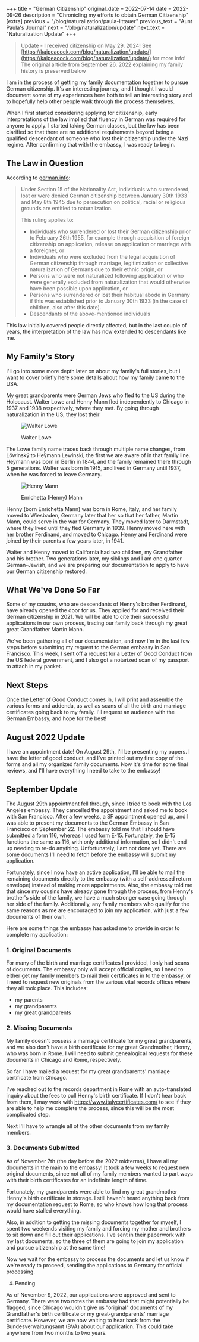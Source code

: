 +++
title = "German Citizenship"
original_date = 2022-07-14
date = 2022-09-26
description = "Chronicling my efforts to obtain German Citizenship"
[extra]
previous = "/blog/naturalization/paula-littauer"
previous_text = "Aunt Paula's Journal"
next = "/blog/naturalization/update"
next_text = "Naturalization Update"
+++

> Update - I received citizenship on May 29, 2024! See [https://kaipeacock.com/blog/naturalization/update/](https://kaipeacock.com/blog/naturalization/update/) for more info!
> The original article from September 26. 2022 explaining my family history is preserved below

I am in the process of getting my family documentation together to pursue German citizenship. It's an interesting journey, and I thought I would document some of my experiences here both to tell an interesting story and to hopefully help other people walk through the process themselves.

When I first started considering applying for citizenship, early interpretations of the law implied that fluency in German was required for anyone to apply. I started taking German classes, but the law has been clarified so that there are no additional requirements beyond being a qualified descendant of someone who lost their citizenship under the Nazi regime. After confirming that with the embassy, I was ready to begin.

## The Law in Question

According to [german.info](https://www.germany.info/us-en/service/03-Citizenship/-/2479490):

> Under Section 15 of the Nationality Act, individuals who surrendered, lost or were denied German citizenship between January 30th 1933 and May 8th 1945 due to persecution on political, racial or religious grounds are entitled to naturalization.
>
> This ruling applies to:
>
> - Individuals who surrendered or lost their German citizenship prior to February 26th 1955, for example through acquisition of foreign citizenship on application, release on application or marriage with a foreigner, or
> - Individuals who were excluded from the legal acquisition of German citizenship through marriage, legitimization or collective naturalization of Germans due to their ethnic origin, or
> - Persons who were not naturalized following application or who were generally excluded from naturalization that would otherwise have been possible upon application, or
> - Persons who surrendered or lost their habitual abode in Germany if this was established prior to January 30th 1933 (in the case of children, also after this date).
> - Descendants of the above-mentioned individuals

This law initially covered people directly affected, but in the last couple of years, the interpretation of the law has now extended to descendants like me.

## My Family's Story

I'll go into some more depth later on about my family's full stories, but I want to cover briefly here some details about how my family came to the USA.

My great grandparents were German Jews who fled to the US during the Holocaust. Walter Lowe and Henny Mann fled independently to Chicago in 1937 and 1938 respectively, where they met. By going through naturalization in the US, they lost their

<figure>

![Walter Lowe](walter_lowe.jpeg "Walter Lowe")

<figcaption>Walter Lowe</figcaption>
</figure>

The Lowe family name traces back through multiple name changes, from Löwinskÿ to Heÿmann Lewinski, the first we are aware of in that family line. Heÿmann was born in Berlin in 1844, and the family remained there through 5 generations. Walter was born in 1915, and lived in Germany until 1937, when he was forced to leave Germany.

<figure>

![Henny Mann](./henny_mann.jpeg)

<figcaption>Enrichetta (Henny) Mann</figcaption>
</figure>

Henny (born Enrichetta Mann) was born in Rome, Italy, and her family moved to Wiesbaden, Germany later that her so that her father, Martin Mann, could serve in the war for Germany. They moved later to Darmstadt, where they lived until they fled Germany in 1939. Henny moved here with her brother Ferdinand, and moved to Chicago. Henny and Ferdinand were joined by their parents a few years later, in 1941.

Walter and Henny moved to California had two children, my Grandfather and his brother. Two generations later, my siblings and I am one quarter German-Jewish, and we are preparing our documentation to apply to have our German citizenship restored.

## What We've Done So Far

Some of my cousins, who are descendants of Henny's brother Ferdinand, have already opened the door for us. They applied for and received their German citizenship in 2021. We will be able to cite their successful applications in our own process, tracing our family back through my great great Grandfather Martin Mann.

We've been gathering all of our documentation, and now I'm in the last few steps before submitting my request to the German embassy in San Francisco. This week, I sent off a request for a Letter of Good Conduct from the US federal government, and I also got a notarized scan of my passport to attach in my packet.

## Next Steps

Once the Letter of Good Conduct comes in, I will print and assemble the various forms and addenda, as well as scans of all the birth and marriage certificates going back to my family. I'll request an audience with the German Embassy, and hope for the best!

## August 2022 Update

I have an appointment date! On August 29th, I'll be presenting my papers. I have the letter of good conduct, and I've printed out my first copy of the forms and all my organized family documents. Now it's time for some final reviews, and I'll have everything I need to take to the embassy!

## September Update

The August 29th appointment fell through, since I tried to book with the Los Angeles embassy. They cancelled the appointment and asked me to book with San Francisco. After a few weeks, a SF appointment opened up, and I was able to present my documents to the German Embassy in San Francisco on September 22. The embassy told me that I should have submitted a form 116, whereas I used form E-15. Fortunately, the E-15 functions the same as 116, with only additional information, so I didn't end up needing to re-do anything. Unfortunately, I am not done yet. There are some documents I'll need to fetch before the embassy will submit my application.

Fortunately, since I now have an active application, I'll be able to mail the remaining documents directly to the embassy (with a self-addressed return envelope) instead of making more appointments. Also, the embassy told me that since my cousins have already gone through the process, from Henny's brother's side of the family, we have a much stronger case going through her side of the family. Additionally, any family members who qualify for the same reasons as me are encouraged to join my application, with just a few documents of their own.

Here are some things the embassy has asked me to provide in order to complete my application:

### 1. Original Documents

For many of the birth and marriage certificates I provided, I only had scans of documents. The embassy only will accept official copies, so I need to either get my family members to mail their certificates in to the embassy, or I need to request new originals from the various vital records offices where they all took place. This includes:

- my parents
- my grandparents
- my great grandparents

### 2. Missing Documents

My family doesn't possess a marriage certificate for my great grandparents, and we also don't have a birth certificate for my great Grandmother, Henny, who was born in Rome. I will need to submit genealogical requests for these documents in Chicago and Rome, respectively.

So far I have mailed a request for my great grandparents' marriage certificate from Chicago.

I've reached out to the records department in Rome with an auto-translated inquiry about the fees to pull Henny's birth certificate. If I don't hear back from them, I may work with https://www.italycertificates.com/ to see if they are able to help me complete the process, since this will be the most complicated step.

Next I'll have to wrangle all of the other documents from my family members.

### 3. Documents Submitted

As of November 7th (the day before the 2022 midterms), I have all my documents in the main to the embassy! It took a few weeks to request new original documents, since not all of my family members wanted to part ways with their birth certificates for an indefinite length of time.

Fortunately, my grandparents were able to find my great grandmother Henny's birth certificate in storage. I still haven't heard anything back from my documentation request to Rome, so who knows how long that process would have stalled everything.

Also, in addition to getting the missing documents together for myself, I spent two weekends visiting my family and forcing my mother and brothers to sit down and fill out their applications. I've sent in their paperwork with my last documents, so the three of them are going to join my application and pursue citizenship at the same time!

Now we wait for the embassy to process the documents and let us know if we're ready to proceed, sending the applications to Germany for official processing.

4. Pending

As of November 9, 2022, our applications were approved and sent to Germany. There were two notes the embassy had that might potentially be flagged, since Chicago wouldn't give us "original" documents of my Grandfather's birth certificate or my great-grandparents' marriage certificate. However, we are now waiting to hear back from the Bundesverwaltungsamt (BVA) about our application. This could take anywhere from two months to two years.
